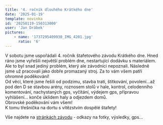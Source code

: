 ```yaml
---
title: '4. ročník dlouhého Krátkého dne'
date: '2025-01-19'
template: novinka
id: '20250119-150313000'
user: 'Jan Drábek'
pictures:
    - name: '1737295409930_IMG_4201.jpg'
      ratio: '6'
---
```

V sobotu jsme uspořádali 4. ročník štafetového závodu Krátkého dne. Hned ráno jsme vyřešili největší problém dne, nestartující dodávku s materiálem. Ale to byl snad jediný problém, který ale závodníci nepoznali. Následně jsme už pracovali jako dobře promazaný stroj. Za to vám všem patří ohromné poděkování!  
Od věcí, které jsme řešili od podzimu, stavba tratí, štítkování, povolení...až pod den D se stavbou arény, roznosem stolů v hale, kontrol, celodenního komentování, nachystaných gps, vyčítání, výdejem gps, přípravou vyhlášení... konče úklidem haly a odjezdem domů.  
Obrovské poděkování vám všem!  
K tomu třešnička na dortu s vítězstvím dospělé štafety!

Vše najdete na [stránkách závodu](https://kratkyden.zabiny.club/) - odkazy na fotky, výsledky, gps...
